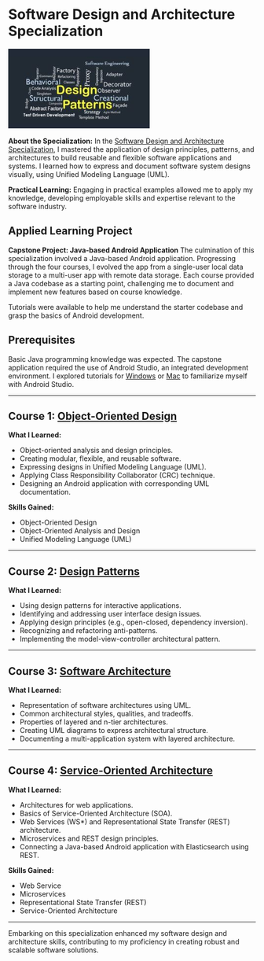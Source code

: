 # Software Design and Architecture Specialization

![Design Patterns](https://github.com/Daniel-Andarge/Software-Design-and-Architecture-Specialization--University-of-Alberta/blob/main/Course-2-Design-Patterns/Design-Patterns.jpg)

**About the Specialization:**
In the [Software Design and Architecture Specialization](https://www.ualberta.ca/admissions-programs/online-courses/software-design-and-architecture.html), I mastered the application of design principles, patterns, and architectures to build reusable and flexible software applications and systems. I learned how to express and document software system designs visually, using Unified Modeling Language (UML).

**Practical Learning:**
Engaging in practical examples allowed me to apply my knowledge, developing employable skills and expertise relevant to the software industry.

## Applied Learning Project

**Capstone Project: Java-based Android Application**
The culmination of this specialization involved a Java-based Android application. Progressing through the four courses, I evolved the app from a single-user local data storage to a multi-user app with remote data storage. Each course provided a Java codebase as a starting point, challenging me to document and implement new features based on course knowledge.

Tutorials were available to help me understand the starter codebase and grasp the basics of Android development.

## Prerequisites

Basic Java programming knowledge was expected. The capstone application required the use of Android Studio, an integrated development environment. I explored tutorials for [Windows](link-to-windows-tutorial) or [Mac](link-to-mac-tutorial) to familiarize myself with Android Studio.

---

## Course 1: [Object-Oriented Design](https://github.com/Daniel-Andarge/Software-Design-and-Architecture-Specialization--University-of-Alberta/tree/main/Course-1-Object-Oriented-Design)

**What I Learned:**

- Object-oriented analysis and design principles.
- Creating modular, flexible, and reusable software.
- Expressing designs in Unified Modeling Language (UML).
- Applying Class Responsibility Collaborator (CRC) technique.
- Designing an Android application with corresponding UML documentation.

**Skills Gained:**

- Object-Oriented Design
- Object-Oriented Analysis and Design
- Unified Modeling Language (UML)

---

## Course 2: [Design Patterns](https://github.com/Daniel-Andarge/Software-Design-and-Architecture-Specialization--University-of-Alberta/tree/main/Course-2-Design-Patterns)

**What I Learned:**

- Using design patterns for interactive applications.
- Identifying and addressing user interface design issues.
- Applying design principles (e.g., open-closed, dependency inversion).
- Recognizing and refactoring anti-patterns.
- Implementing the model-view-controller architectural pattern.

---

## Course 3: [Software Architecture](link-to-course-3)

**What I Learned:**

- Representation of software architectures using UML.
- Common architectural styles, qualities, and tradeoffs.
- Properties of layered and n-tier architectures.
- Creating UML diagrams to express architectural structure.
- Documenting a multi-application system with layered architecture.

---

## Course 4: [Service-Oriented Architecture](link-to-course-4)

**What I Learned:**

- Architectures for web applications.
- Basics of Service-Oriented Architecture (SOA).
- Web Services (WS\*) and Representational State Transfer (REST) architecture.
- Microservices and REST design principles.
- Connecting a Java-based Android application with Elasticsearch using REST.

**Skills Gained:**

- Web Service
- Microservices
- Representational State Transfer (REST)
- Service-Oriented Architecture

---

Embarking on this specialization enhanced my software design and architecture skills, contributing to my proficiency in creating robust and scalable software solutions.
